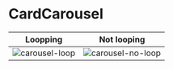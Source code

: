 # CardCarousel

Loopping             |  Not looping
:-------------------------:|:-------------------------:
![carousel-loop](https://user-images.githubusercontent.com/12393850/162489306-9bfb65cc-e4f3-4a33-b00e-31fc33365bab.gif)  |  ![carousel-no-loop](https://user-images.githubusercontent.com/12393850/162490085-1acd1a64-5c55-4831-902b-fa904b907bc3.gif)
